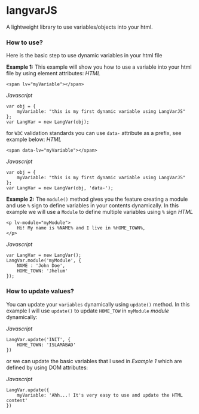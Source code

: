 # langvarJS

A lightweight library to use variables/objects into your html.

### How to use?

Here is the basic step to use dynamic variables in your html file

**Example 1:**
This example will show you how to use a variable into your html file by using element attributes:
*HTML*

    <span lv="myVariable"></span>

*Javascript*
    
    var obj = {
        myVariable: "this is my first dynamic variable using LangVarJS"
    };
    var LangVar = new LangVar(obj);

for `W3C` validation standards you can use `data-` attribute as a prefix, see example below:
*HTML*

    <span data-lv="myVariable"></span>

*Javascript*
    
    var obj = {
        myVariable: "this is my first dynamic variable using LangVarJS"
    };
    var LangVar = new LangVar(obj, 'data-');

**Example 2:**
The `module()` method gives you the feature creating a module and use `%` sign to define variables in your contents dynamically. In this example we will use a `Module` to define multiple variables using `%` sign
*HTML*

    <p lv-module="myModule">
        Hi! My name is %NAME% and I live in %HOME_TOWN%, 
    </p>

*Javascript*
    
    var LangVar = new LangVar();
    LangVar.module('myModule', {
        NAME : 'John Doe',
        HOME_TOWN: 'Jhelum'
    });

### How to update values?
You can update your `variables` dynamically using `update()` method. In this example I will use `update()` to update `HOME_TOW` in `myModule` *module* dynamically:

*Javascript*

    LangVar.update('INIT', {
        HOME_TOWN: 'ISLAMABAD'
    })

or we can update the basic variables that I used in *Example 1* which are defined by using DOM attributes:

*Javascript*

    LangVar.update({
        myVariable: 'Ahh...! It's very easy to use and update the HTML content'
    })